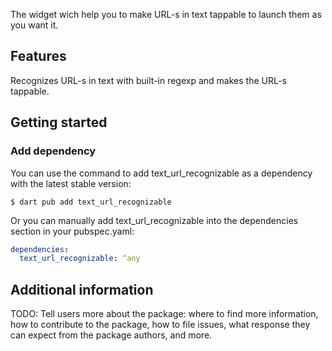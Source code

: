 <!--
This README describes the package. If you publish this package to pub.dev,
this README's contents appear on the landing page for your package.

For information about how to write a good package README, see the guide for
[writing package pages](https://dart.dev/guides/libraries/writing-package-pages).

For general information about developing packages, see the Dart guide for
[creating packages](https://dart.dev/guides/libraries/create-library-packages)
and the Flutter guide for
[developing packages and plugins](https://flutter.dev/developing-packages).
-->

The widget wich help you to make URL-s in text tappable to launch them as you want it.

## Features

Recognizes URL-s in text with built-in regexp and makes the URL-s tappable.

## Getting started

### Add dependency

You can use the command to add text_url_recognizable as a dependency with the latest stable version:

```console
$ dart pub add text_url_recognizable
```

Or you can manually add text_url_recognizable into the dependencies section in your pubspec.yaml:

```yaml
dependencies:
  text_url_recognizable: ^any
```

## Additional information

TODO: Tell users more about the package: where to find more information, how to
contribute to the package, how to file issues, what response they can expect
from the package authors, and more.
